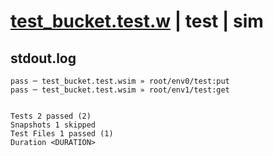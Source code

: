 # [test_bucket.test.w](../../../../../examples/tests/valid/test_bucket.test.w) | test | sim

## stdout.log
```log
pass ─ test_bucket.test.wsim » root/env0/test:put
pass ─ test_bucket.test.wsim » root/env1/test:get
 
 
Tests 2 passed (2)
Snapshots 1 skipped
Test Files 1 passed (1)
Duration <DURATION>
```

